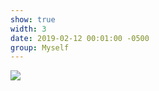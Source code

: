 ```yaml
---
show: true
width: 3
date: 2019-02-12 00:01:00 -0500
group: Myself
---
```

<div>
    <img data-src="{{ site.data.showphotos.myphoto3 | relative_url }}" class="lazy w-100 rounded-xl" src="{{ '/assets/images/empty_300x200.png' | relative_url }}">
</div>
